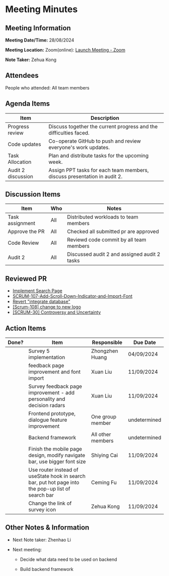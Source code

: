 # Meeting Minutes

## Meeting Information

**Meeting Date/Time:** 28/08/2024 

**Meeting Location:** Zoom(online): [Launch Meeting - Zoom](https://anu.zoom.us/j/82320892529?pwd=r1sFRKhalHhXKuCi4eFE72RrBUwuor.1) 

**Note Taker:** Zehua Kong

## Attendees

People who attended: All team members

## Agenda Items

| Item               | Description                                                  |
| ------------------ | ------------------------------------------------------------ |
| Progress review    | Discuss together the current progress and the difficulties faced. |
| Code updates       | Co-operate GitHub to push and review everyone's work updates. |
| Task Allocation    | Plan and distribute tasks for the upcoming week.             |
| Audit 2 discussion | Assign PPT tasks for each team members, discuss presentation in audit 2. |

## Discussion Items

| Item            | Who | Notes                                        |
| --------------- | --- | -------------------------------------------- |
| Task assignment | All | Distributed workloads to team members        |
| Approve the PR  | All | Checked all submitted pr are approved        |
| Code Review     | All | Reviewd code commit by all team members      |
| Audit 2         | All | Discussed audit 2 and assigned audit 2 tasks |

## Reviewed PR

- [Implement Search Page](https://github.com/24-S1-2-C-Moral-Decisions/moral-front-end/pull/22)
- [SCRUM-107-Add-Scroll-Down-Indicator-and-Import-Font](https://github.com/24-S1-2-C-Moral-Decisions/moral-front-end/pull/21)
- [Revert "integrate database"](https://github.com/24-S1-2-C-Moral-Decisions/moral-front-end/pull/20)
- [[Scrum-108] change to new logo](https://github.com/24-S1-2-C-Moral-Decisions/moral-survey/pull/29)
- [[SCRUM-30] Controversy and Uncertainty](https://github.com/24-S1-2-C-Moral-Decisions/moral-survey/pull/24)

## Action Items

| Done? | Item                                                         | Responsible       | Due Date     |
| ----- | ------------------------------------------------------------ | ----------------- | ------------ |
|       | Survey 5 implementation                                      | Zhongzhen Huang   | 04/09/2024   |
|       | feedback page improvement and font import                    | Xuan Liu          | 11/09/2024   |
|       | Survey feedback page improvement - add personality and decision radars | Xuan Liu          | 11/09/2024   |
|       | Frontend prototype,  dialogue feature improvement            | One group member  | undetermined |
|       | Backend framework                                            | All other members | undetermined |
|       | Finish the mobile page design, modify navigate bar, use bigger font size | Shiying Cai       | 11/09/2024   |
|       | Use router instead of useState hook in search bar, put hot page into the pop-up list of search bar | Ceming Fu         | 11/09/2024   |
|       | Change the link of survey icon                               | Zehua Kong        | 11/09/2024   |


## Other Notes & Information

- Next Note taker: Zhenhao Li

- Next meeting: 

  - Decide what data need to be used on backend

  - Build backend framework

    
